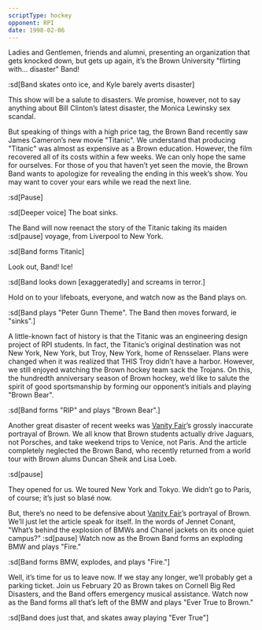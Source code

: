 ```yaml
---
scriptType: hockey
opponent: RPI
date: 1998-02-06
---
```


Ladies and Gentlemen, friends and alumni, presenting an organization that gets knocked down, but gets up again, it’s the Brown University "flirting with… disaster" Band!

:sd[Band skates onto ice, and Kyle barely averts disaster]

This show will be a salute to disasters. We promise, however, not to say anything about Bill Clinton’s latest disaster, the Monica Lewinsky sex scandal.

But speaking of things with a high price tag, the Brown Band recently saw James Cameron’s new movie "Titanic". We understand that producing "Titanic" was almost as expensive as a Brown education. However, the film recovered all of its costs within a few weeks. We can only hope the same for ourselves. For those of you that haven’t yet seen the movie, the Brown Band wants to apologize for revealing the ending in this week’s show. You may want to cover your ears while we read the next line.

:sd[Pause]

:sd[Deeper voice] The boat sinks.

The Band will now reenact the story of the Titanic taking its maiden :sd[pause] voyage, from Liverpool to New York.

:sd[Band forms Titanic]

Look out, Band! Ice!

:sd[Band looks down [exaggeratedly] and screams in terror.]

Hold on to your lifeboats, everyone, and watch now as the Band plays on.

:sd[Band plays "Peter Gunn Theme". The Band then moves forward, ie "sinks".]

A little-known fact of history is that the Titanic was an engineering design project of RPI students. In fact, the Titanic’s original destination was not New York, New York, but Troy, New York, home of Rensselaer. Plans were changed when it was realized that THIS Troy didn’t have a harbor. However, we still enjoyed watching the Brown hockey team sack the Trojans. On this, the hundredth anniversary season of Brown hockey, we’d like to salute the spirit of good sportsmanship by forming our opponent’s initials and playing "Brown Bear".

:sd[Band forms "RIP" and plays "Brown Bear".]

Another great disaster of recent weeks was <u>Vanity Fair</u>’s grossly inaccurate portrayal of Brown. We all know that Brown students actually drive Jaguars, not Porsches, and take weekend trips to Venice, not Paris. And the article completely neglected the Brown Band, who recently returned from a world tour with Brown alums Duncan Sheik and Lisa Loeb.

:sd[pause]

They opened for us. We toured New York and Tokyo. We didn’t go to Paris, of course; it’s just so blasé now.

But, there’s no need to be defensive about <u>Vanity Fair</u>’s portrayal of Brown. We’ll just let the article speak for itself. In the words of Jennet Conant, "What’s behind the explosion of BMWs and Chanel jackets on its once quiet campus?" :sd[pause] Watch now as the Brown Band forms an exploding BMW and plays "Fire."

:sd[Band forms BMW, explodes, and plays "Fire."]

Well, it’s time for us to leave now. If we stay any longer, we’ll probably get a parking ticket. Join us February 20 as Brown takes on Cornell Big Red Disasters, and the Band offers emergency musical assistance. Watch now as the Band forms all that’s left of the BMW and plays "Ever True to Brown."

:sd[Band does just that, and skates away playing "Ever True"]
